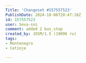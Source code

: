 ```yaml
---
Title: 'Changeset #157557523'
PublishDate: 2024-10-06T20:47:16Z
id: 157557523
user: Seva-snz
comment: added 2 bus_stop
created_by: JOSM/1.5 (19096 ru)
tags:
- Montenegro
- Cetinje

---
```

